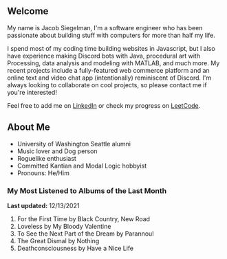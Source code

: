 
## Welcome
My name is Jacob Siegelman, I'm a software engineer who has been passionate about building stuff with computers for more than half my life.

I spend most of my coding time building websites in Javascript, but I also have experience making Discord bots with Java, procedural art with Processing, data analysis and modeling with MATLAB, and much more. My recent projects include a fully-featured web commerce platform and an online text and video chat app (intentionally) reminiscent of Discord. I'm always looking to collaborate on cool projects, so please contact me if you're interested!

Feel free to add me on [LinkedIn](https://www.linkedin.com/in/jacob-siegelman/) or check my progress on [LeetCode](https://leetcode.com/jsiegelman/).

## About Me
- University of Washington Seattle alumni
- Music lover and Dog person
- Roguelike enthusiast
- Committed Kantian and Modal Logic hobbyist
- Pronouns: He/Him

### My Most Listened to Albums of the Last Month
**Last updated:** 12/13/2021 <!-- lfm -->   
1. <!-- lfm -->For the First Time by Black Country, New Road  
2. <!-- lfm -->Loveless by My Bloody Valentine  
3. <!-- lfm -->To See the Next Part of the Dream by Parannoul  
4. <!-- lfm -->The Great Dismal by Nothing  
5. <!-- lfm -->Deathconsciousness by Have a Nice Life  
